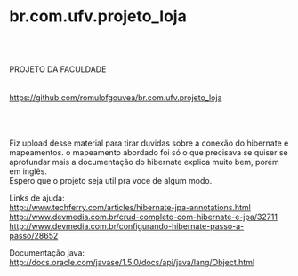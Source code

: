 # br.com.ufv.projeto_loja

<br><br><br>
PROJETO DA FACULDADE
<br><br><br>
https://github.com/romulofgouvea/br.com.ufv.projeto_loja

<br><br><br>
Fiz upload desse material para tirar duvidas sobre a conexão do hibernate e mapeamentos.
o mapeamento abordado foi só o que precisava se quiser se aprofundar mais a documentação do hibernate explica muito bem, porém em inglês.
<br>
Espero que o projeto seja util pra voce de algum modo.

Links de ajuda:<br>
http://www.techferry.com/articles/hibernate-jpa-annotations.html<br>
http://www.devmedia.com.br/crud-completo-com-hibernate-e-jpa/32711<br>
http://www.devmedia.com.br/configurando-hibernate-passo-a-passo/28652

Documentação java:<br>
http://docs.oracle.com/javase/1.5.0/docs/api/java/lang/Object.html
